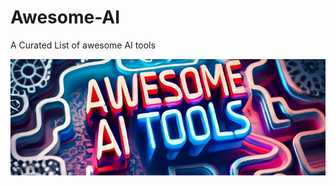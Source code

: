 # Awesome-AI
A Curated List of awesome AI tools

![Alt text](https://raw.githubusercontent.com/appnzee/Awesome-AI/main/Media/Slide%2016_9%20-%201.png)

